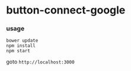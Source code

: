 # button-connect-google

### usage

```
bower update
npm install
npm start
```

goto `http://localhost:3000`